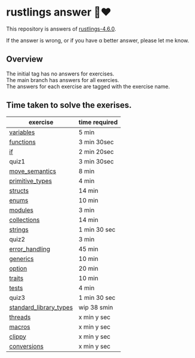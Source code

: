 # rustlings answer 🦀❤️

This repository is answers of [rustlings-4.6.0](https://github.com/rust-lang/rustlings).

If the answer is wrong, or if you have α better answer, please let me know.  
  
## Overview
The initial tag has no answers for exercises.  
The main branch has answers for all exercies.  
The answers for each exercise are tagged with the exercise name.

## Time taken to solve the exerises.

| exercise | time required |
| ---------- | -----------|
| [variables](./exercises/variables/README.md) | 5 min  |
| [functions](./exercises/functions/README.md) | 3 min 30sec |
| [if](./exercises/if/README.md) | 2 min 20sec |
| quiz1 | 3 min 30sec |
| [move_semantics](./exercises/move_semantics/README.md) | 8 min |
| [primitive_types](./exercises/primitive_types/README.md) | 4 min |
| [structs](./exercises/structs/README.md) | 14 min |
| [enums](./exercises/enums/README.md) | 10 min |
| [modules](./exercises/modules/README.md) | 3 min |
| [collections](./exercises/collections/README.md) | 14 min |
| [strings](./exercises/strings/README.md) | 1 min 30 sec |
| quiz2 | 3 min |
| [error_handling](./exercises/error_handling/README.md) | 45 min |
| [generics](./exercises/generics/README.md) | 10 min |
| [option](./exercises/option/README.md) | 20 min |
| [traits](./exercises/traits/README.md) | 10 min |
| [tests](./exercises/tests/README.md) | 4 min |
| quiz3 | 1 min 30 sec|
| [standard_library_types](./exercises/standard_library_types/README.md) | wip 38 smin |
| [threads](./exercises/threads/README.md) | x min y sec |
| [macros](./exercises/macros/README.md) | x min y sec |
| [clippy](./exercises/clippy/README.md) | x min y sec |
| [conversions](./exercises/conversions/README.md) | x min y sec |





